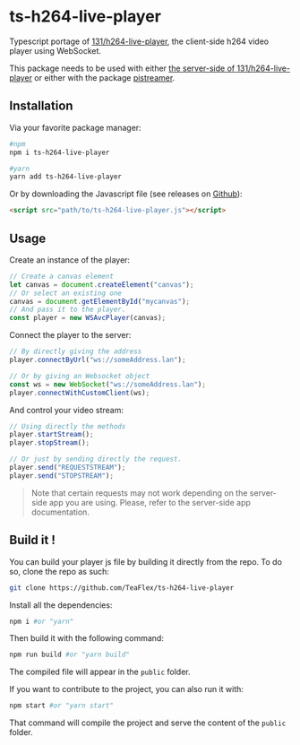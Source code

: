 # ts-h264-live-player
Typescript portage of [131/h264-live-player](https://github.com/131/h264-live-player/tree/master/vendor), the client-side h264 video player using WebSocket.

This package needs to be used with either [the server-side of 131/h264-live-player](https://github.com/131/h264-live-player) or either with the package [pistreamer](https://www.npmjs.com/package/pistreamer).

## Installation

Via your favorite package manager:
```sh
#npm
npm i ts-h264-live-player
```
```sh
#yarn
yarn add ts-h264-live-player
```

Or by downloading the Javascript file (see releases on [Github](https://github.com/TeaFlex/ts-h264-live-player)):
```html
<script src="path/to/ts-h264-live-player.js"></script>
```
## Usage

Create an instance of the player:
```js
// Create a canvas element
let canvas = document.createElement("canvas");
// Or select an existing one
canvas = document.getElementById("mycanvas");
// And pass it to the player.
const player = new WSAvcPlayer(canvas);
```

Connect the player to the server:
```js
// By directly giving the address
player.connectByUrl("ws://someAddress.lan");

// Or by giving an Websocket object
const ws = new WebSocket("ws://someAddress.lan");
player.connectWithCustomClient(ws);
```

And control your video stream:
```js
// Using directly the methods
player.startStream();
player.stopStream();

// Or just by sending directly the request.
player.send("REQUESTSTREAM");
player.send("STOPSTREAM");
```

>Note that certain requests may not work depending on the server-side app you are using. Please, refer to the server-side app documentation.

## Build it !

You can build your player js file by building it directly from the repo. To do so, clone the repo as such:
```sh
git clone https://github.com/TeaFlex/ts-h264-live-player
```

Install all the dependencies:
```sh
npm i #or "yarn"
```

Then build it with the following command:
```sh
npm run build #or "yarn build"
```
The compiled file will appear in the `public` folder.

If you want to contribute to the project, you can also run it with:
```sh
npm start #or "yarn start"
```
That command will compile the project and serve the content of the `public` folder.